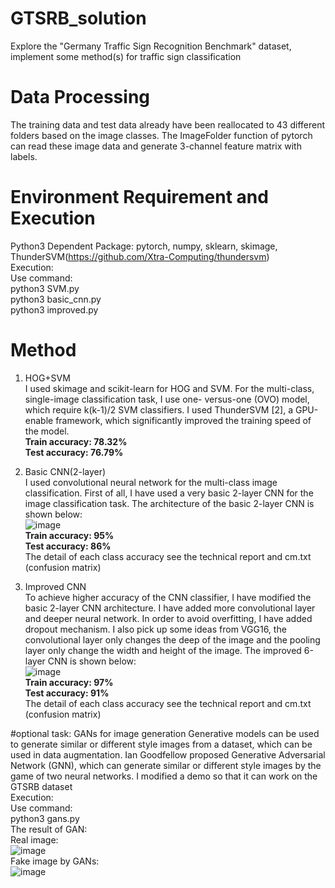 # GTSRB_solution
 Explore the "Germany Traffic Sign Recognition Benchmark" dataset, implement some method(s) for traffic sign classification

# Data Processing

The training data and test data already have been reallocated to 43 different folders based on the image classes. The ImageFolder function of pytorch can read these image data and generate 3-channel feature matrix with labels.

# Environment Requirement and Execution<br>
Python3
Dependent Package: pytorch, numpy, sklearn, skimage, ThunderSVM(https://github.com/Xtra-Computing/thundersvm)<br>
Execution:<br>
Use command: <br>
python3 SVM.py<br>
python3 basic_cnn.py<br>
python3 improved.py<br>

# Method

1. HOG+SVM <br>
I used skimage and scikit-learn for HOG and SVM. For the multi-class, single-image classification task, I use one- versus-one (OVO) model, which require k(k-1)/2 SVM classifiers. I used ThunderSVM [2], a GPU-enable framework, which significantly improved the training speed of the model.<br>
**Train accuracy: 78.32%**<br>
**Test accuracy: 76.79%**<br>

2. Basic CNN(2-layer)<br>
I used convolutional neural network for the multi-class image classification. First of all, I have used a very basic 2-layer CNN for the image classification task. The architecture of the basic 2-layer CNN is shown below:<br>
![image](https://github.com/JiarongFan/GTSRB_solution/blob/master/basic_cnn_arch.png)<br>
**Train accuracy: 95%**<br>
**Test accuracy: 86%**<br>
The detail of each class accuracy see the technical report and cm.txt (confusion matrix)<br>

3. Improved CNN<br>
To achieve higher accuracy of the CNN classifier, I have modified the basic 2-layer CNN architecture. I have added more convolutional layer and deeper neural network. In order to avoid overfitting, I have added dropout mechanism. I also pick up some ideas from VGG16, the convolutional layer only changes the deep of the image and the pooling layer only change the width and height of the image. The improved 6-layer CNN is shown below:<br>
![image](https://github.com/JiarongFan/GTSRB_solution/blob/master/improve_cnn_arch.png)<br>
**Train accuracy: 97%**<br>
**Test accuracy: 91%**<br>
The detail of each class accuracy see the technical report and cm.txt (confusion matrix)<br>

#optional task: GANs for image generation
Generative models can be used to generate similar or different style images from a dataset, which can be used in data augmentation. Ian Goodfellow proposed Generative Adversarial Network (GNN), which can generate similar or different style images by the game of two neural networks. I modified a demo so that it can work on the GTSRB dataset<br>
Execution:<br>
Use command: <br>
python3 gans.py<br>
The result of GAN:<br>
Real image:<br>
![image](https://github.com/JiarongFan/GTSRB_solution/blob/master/real_samples.png)<br>
Fake image by GANs:<br>
![image](https://github.com/JiarongFan/GTSRB_solution/blob/master/fake_samples_epoch_024.png)<br>


